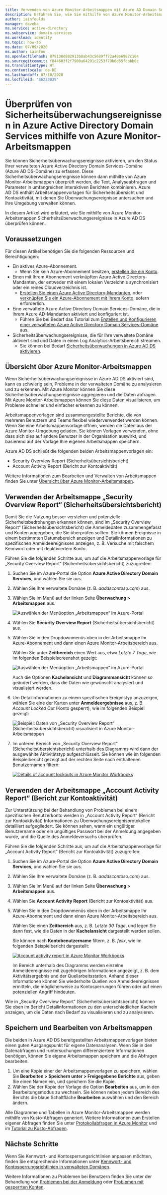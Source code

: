 ```yaml
---
title: Verwenden von Azure Monitor-Arbeitsmappen mit Azure AD Domain Services | Microsoft-Dokumentation
description: Erfahren Sie, wie Sie mithilfe von Azure Monitor-Arbeitsmappen Sicherheitsüberwachungen überprüfen und Probleme in einer verwalteten Azure Active Directory Domain Services-Domäne ermitteln.
author: iainfoulds
manager: daveba
ms.service: active-directory
ms.subservice: domain-services
ms.workload: identity
ms.topic: how-to
ms.date: 07/09/2020
ms.author: iainfou
ms.openlocfilehash: 879138d882913b8ab43c5689ff72a40e6987c104
ms.sourcegitcommit: f844603f2f7900a64291c2253f79b6d65fcbbb0c
ms.translationtype: HT
ms.contentlocale: de-DE
ms.lasthandoff: 07/10/2020
ms.locfileid: "86223039"
---
```

# <a name="review-security-audit-events-in-azure-active-directory-domain-services-using-azure-monitor-workbooks"></a>Überprüfen von Sicherheitsüberwachungsereignissen in Azure Active Directory Domain Services mithilfe von Azure Monitor-Arbeitsmappen

Sie können Sicherheitsüberwachungsereignisse aktivieren, um den Status Ihrer verwalteten Azure Active Directory Domain Services-Domäne (Azure AD DS-Domäne) zu erfassen. Diese Sicherheitsüberwachungsereignisse können dann mithilfe von Azure Monitor-Arbeitsmappen überprüft werden, die Text, Analyseabfragen und Parameter in umfangreichen interaktiven Berichten kombinieren. Azure AD DS enthält Arbeitsmappenvorlagen für Sicherheitsübersicht und Kontoaktivität, mit denen Sie Überwachungsereignisse untersuchen und Ihre Umgebung verwalten können.

In diesem Artikel wird erläutert, wie Sie mithilfe von Azure Monitor-Arbeitsmappen Sicherheitsüberwachungsereignisse in Azure AD DS überprüfen können.

## <a name="before-you-begin"></a>Voraussetzungen

Für diesen Artikel benötigen Sie die folgenden Ressourcen und Berechtigungen:

* Ein aktives Azure-Abonnement.
    * Wenn Sie kein Azure-Abonnement besitzen, [erstellen Sie ein Konto](https://azure.microsoft.com/free/?WT.mc_id=A261C142F).
* Einen mit Ihrem Abonnement verknüpften Azure Active Directory-Mandanten, der entweder mit einem lokalen Verzeichnis synchronisiert oder ein reines Cloudverzeichnis ist.
    * [Erstellen Sie einen Azure Active Directory-Mandanten][create-azure-ad-tenant], oder [verknüpfen Sie ein Azure-Abonnement mit Ihrem Konto][associate-azure-ad-tenant], sofern erforderlich.
* Eine verwaltete Azure Active Directory Domain Services-Domäne, die in Ihrem Azure AD-Mandanten aktiviert und konfiguriert ist.
    * Führen Sie bei Bedarf das Tutorial zum [Erstellen und Konfigurieren einer verwalteten Azure Active Directory Domain Services-Domäne][create-azure-ad-ds-instance] aus.
* Sicherheitsüberwachungsereignisse, die für Ihre verwaltete Domäne aktiviert sind und Daten in einen Log Analytics-Arbeitsbereich streamen.
    * Sie können bei Bedarf [Sicherheitsüberwachungen in Azure AD DS aktivieren][enable-security-audits].

## <a name="azure-monitor-workbooks-overview"></a>Übersicht über Azure Monitor-Arbeitsmappen

Wenn Sicherheitsüberwachungsereignisse in Azure AD DS aktiviert sind, kann es schwierig sein, Probleme in der verwalteten Domäne zu analysieren und zu erkennen. Mit Azure Monitor können Sie diese Sicherheitsüberwachungsereignisse aggregieren und die Daten abfragen. Mit Azure Monitor-Arbeitsmappen können Sie diese Daten visualisieren, um Probleme schneller und einfacher erkennen zu können.

Arbeitsmappenvorlagen sind zusammengestellte Berichte, die von mehreren Benutzern und Teams flexibel wiederverwendet werden können. Wenn Sie eine Arbeitsmappenvorlage öffnen, werden die Daten aus der Azure Monitor-Umgebung geladen. Sie können Vorlagen verwenden, ohne dass sich dies auf andere Benutzer in der Organisation auswirkt, und basierend auf der Vorlage Ihre eigenen Arbeitsmappen speichern.

Azure AD DS schließt die folgenden beiden Arbeitsmappenvorlagen ein:

* Security Overview Report (Sicherheitsübersichtsbericht)
* Account Activity Report (Bericht zur Kontoaktivität)

Weitere Informationen zum Bearbeiten und Verwalten von Arbeitsmappen finden Sie unter [Übersicht über Azure Monitor-Arbeitsmappen](../azure-monitor/platform/workbooks-overview.md).

## <a name="use-the-security-overview-report-workbook"></a>Verwenden der Arbeitsmappe „Security Overview Report“ (Sicherheitsübersichtsbericht)

Damit Sie die Nutzung besser verstehen und potenzielle Sicherheitsbedrohungen erkennen können, sind im „Security Overview Report“ (Sicherheitsübersichtsbericht) die Anmeldedaten zusammengefasst und Konten angegeben, die Sie überprüfen sollten. Sie können Ereignisse in einem bestimmten Datumsbereich anzeigen und Detailinformationen zu spezifischen Anmeldeereignissen anzeigen, z. B. Versuche mit falschem Kennwort oder mit deaktiviertem Konto.

Führen Sie die folgenden Schritte aus, um auf die Arbeitsmappenvorlage für „Security Overview Report“ (Sicherheitsübersichtsbericht) zuzugreifen:

1. Suchen Sie im Azure-Portal die Option **Azure Active Directory Domain Services**, und wählen Sie sie aus.
1. Wählen Sie Ihre verwaltete Domäne (z. B. *aaddscontoso.com*) aus.
1. Wählen Sie im Menü auf der linken Seite **Überwachung > Arbeitsmappen** aus.

    ![Auswählen der Menüoption „Arbeitsmappen“ im Azure-Portal](./media/use-azure-monitor-workbooks/select-workbooks-in-azure-portal.png)

1. Wählen Sie **Security Overview Report** (Sicherheitsübersichtsbericht) aus.
1. Wählen Sie in den Dropdownmenüs oben in der Arbeitsmappe Ihr Azure-Abonnement und dann einen Azure Monitor-Arbeitsbereich aus.

    Wählen Sie unter **Zeitbereich** einen Wert aus, etwa *Letzte 7 Tage*, wie im folgenden Beispielscreenshot gezeigt:

    ![Auswählen der Menüoption „Arbeitsmappen“ im Azure-Portal](./media/use-azure-monitor-workbooks/select-query-filters.png)

    Auch die Optionen **Kachelansicht** und **Diagrammansicht** können so geändert werden, dass die Daten wie gewünscht analysiert und visualisiert werden.

1. Um Detailinformationen zu einem spezifischen Ereignistyp anzuzeigen, wählen Sie eine der Karten unter **Anmeldeergebnisse** aus, z. B. *Account Locked Out* (Konto gesperrt), wie im folgenden Beispiel gezeigt:

    ![Beispiel: Daten von „Security Overview Report“ (Sicherheitsübersichtsbericht) visualisiert in Azure Monitor-Arbeitsmappen](./media/use-azure-monitor-workbooks/example-security-overview-report.png)

1. Im unteren Bereich von „Security Overview Report“ (Sicherheitsübersichtsbericht) unterhalb des Diagramms wird dann der ausgewählte Aktivitätstyp aufgeschlüsselt. Sie können wie im folgenden Beispielbericht gezeigt auf der rechten Seite nach enthaltenen Benutzernamen filtern:

    [![](./media/use-azure-monitor-workbooks/account-lockout-details-cropped.png "Details of account lockouts in Azure Monitor Workbooks")](./media/use-azure-monitor-workbooks/account-lockout-details.png#lightbox)

## <a name="use-the-account-activity-report-workbook"></a>Verwenden der Arbeitsmappe „Account Activity Report“ (Bericht zur Kontoaktivität)

Zur Unterstützung bei der Behandlung von Problemen bei einem spezifischen Benutzerkonto werden in „Account Activity Report“ (Bericht zur Kontoaktivität) Informationen zu Überwachungsereignisprotokollen detailliert aufgegliedert. Sie können sehen, wann ein ungültiger Benutzername oder ein ungültiges Passwort bei der Anmeldung angegeben wurde, und die Quelle des Anmeldeversuchs überprüfen.

Führen Sie die folgenden Schritte aus, um auf die Arbeitsmappenvorlage für „Account Activity Report“ (Bericht zur Kontoaktivität) zuzugreifen:

1. Suchen Sie im Azure-Portal die Option **Azure Active Directory Domain Services**, und wählen Sie sie aus.
1. Wählen Sie Ihre verwaltete Domäne (z. B. *aaddscontoso.com*) aus.
1. Wählen Sie im Menü auf der linken Seite **Überwachung > Arbeitsmappen** aus.
1. Wählen Sie **Account Activity Report** (Bericht zur Kontoaktivität) aus.
1. Wählen Sie in den Dropdownmenüs oben in der Arbeitsmappe Ihr Azure-Abonnement und dann einen Azure Monitor-Arbeitsbereich aus.

    Wählen Sie einen **Zeitbereich** aus, z. B. *Letzte 30 Tage*, und legen Sie dann fest, wie die Daten in der **Kachelansicht** dargestellt werden sollen.

    Sie können nach **Kontobenutzername** filtern, z. B. *felix*, wie im folgenden Beispielbericht dargestellt:

    [![](./media/use-azure-monitor-workbooks/account-activity-report-cropped.png "Account activity report in Azure Monitor Workbooks")](./media/use-azure-monitor-workbooks/account-activity-report.png#lightbox)

    Im Bereich unterhalb des Diagramms werden einzelne Anmeldeereignisse mit zugehörigen Informationen angezeigt, z. B. dem Aktivitätsergebnis und der Quellarbeitsstation. Anhand dieser Informationen können Sie wiederholte Quellen von Anmeldeereignissen ermitteln, die möglicherweise zu Kontosperrungen führen oder auf einen potenziellen Angriff hindeuten.

Wie in „Security Overview Report“ (Sicherheitsübersichtsbericht) können Sie oben im Bericht Detailinformationen zu den unterschiedlichen Kacheln anzeigen, um die Daten nach Bedarf zu visualisieren und zu analysieren.

## <a name="save-and-edit-workbooks"></a>Speichern und Bearbeiten von Arbeitsmappen

Die beiden in Azure AD DS bereitgestellten Arbeitsmappenvorlagen bieten einen guten Ausgangspunkt für eigene Datenanalysen. Wenn Sie in den Datenabfragen und -untersuchungen differenziertere Informationen benötigen, können Sie eigene Arbeitsmappen speichern und die Abfragen bearbeiten.

1. Um eine Kopie einer der Arbeitsmappenvorlagen zu speichern, wählen Sie **Bearbeiten > Speichern unter > Freigegebene Berichte** aus, geben Sie einen Namen ein, und speichern Sie die Kopie.
1. Wählen Sie der Kopie der Vorlage die Option **Bearbeiten** aus, um in den Bearbeitungsmodus zu wechseln. Sie können neben jedem Bereich des Berichts die blaue Schaltfläche **Bearbeiten** auswählen und den Bereich ändern.

Alle Diagramme und Tabellen in Azure Monitor-Arbeitsmappen werden mithilfe von Kusto-Abfragen generiert. Weitere Informationen zum Erstellen eigener Abfragen finden Sie unter [Protokollabfragen in Azure Monitor][azure-monitor-queries] und im [Tutorial zu Kusto-Abfragen][kusto-queries].

## <a name="next-steps"></a>Nächste Schritte

Wenn Sie Kennwort- und Kontosperrungsrichtlinien anpassen möchten, finden Sie entsprechende Informationen unter [Kennwort- und Kontosperrungsrichtlinien in verwalteten Domänen][password-policy].

Weitere Informationen zu Problemen bei Benutzern finden Sie unter der Behandlung von [Problemen bei der Anmeldung][troubleshoot-sign-in] oder [Problemen mit gesperrten Konten][troubleshoot-account-lockout].

<!-- INTERNAL LINKS -->
[create-azure-ad-tenant]: ../active-directory/fundamentals/sign-up-organization.md
[associate-azure-ad-tenant]: ../active-directory/fundamentals/active-directory-how-subscriptions-associated-directory.md
[create-azure-ad-ds-instance]: tutorial-create-instance.md
[enable-security-audits]: security-audit-events.md
[password-policy]: password-policy.md
[troubleshoot-sign-in]: troubleshoot-sign-in.md
[troubleshoot-account-lockout]: troubleshoot-account-lockout.md
[azure-monitor-queries]: ../azure-monitor/log-query/query-language.md
[kusto-queries]: https://docs.microsoft.com/azure/kusto/query/tutorial?pivots=azuredataexplorer
